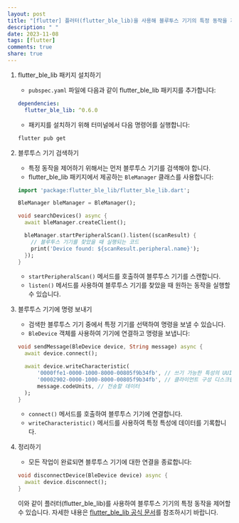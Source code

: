 ```yaml
---
layout: post
title: "[flutter] 플러터(flutter_ble_lib)을 사용해 블루투스 기기의 특정 동작을 제어하는 방법은 어떻게 되나요?"
description: " "
date: 2023-11-08
tags: [flutter]
comments: true
share: true
---
```


1. flutter_ble_lib 패키지 설치하기
   - `pubspec.yaml` 파일에 다음과 같이 flutter_ble_lib 패키지를 추가합니다:

   ```yaml
   dependencies:
     flutter_ble_lib: ^0.6.0
   ```

   - 패키지를 설치하기 위해 터미널에서 다음 명령어를 실행합니다:

   ```bash
   flutter pub get
   ```

2. 블루투스 기기 검색하기
   - 특정 동작을 제어하기 위해서는 먼저 블루투스 기기를 검색해야 합니다.
   - flutter_ble_lib 패키지에서 제공하는 `BleManager` 클래스를 사용합니다:

   ```dart
   import 'package:flutter_ble_lib/flutter_ble_lib.dart';

   BleManager bleManager = BleManager();

   void searchDevices() async {
     await bleManager.createClient();
   
     bleManager.startPeripheralScan().listen((scanResult) {
       // 블루투스 기기를 찾았을 때 실행되는 코드
       print('Device found: ${scanResult.peripheral.name}');
     });
   }
   ```

   - `startPeripheralScan()` 메서드를 호출하여 블루투스 기기를 스캔합니다.
   - `listen()` 메서드를 사용하여 블루투스 기기를 찾았을 때 원하는 동작을 실행할 수 있습니다.

3. 블루투스 기기에 명령 보내기
   - 검색한 블루투스 기기 중에서 특정 기기를 선택하여 명령을 보낼 수 있습니다.
   - `BleDevice` 객체를 사용하여 기기에 연결하고 명령을 보냅니다:

   ```dart
   void sendMessage(BleDevice device, String message) async {
     await device.connect();
   
     await device.writeCharacteristic(
         '0000ffe1-0000-1000-8000-00805f9b34fb', // 쓰기 가능한 특성의 UUID
         '00002902-0000-1000-8000-00805f9b34fb', // 클라이언트 구성 디스크립터의 UUID
         message.codeUnits, // 전송할 데이터
     );
   }
   ```

   - `connect()` 메서드를 호출하여 블루투스 기기에 연결합니다.
   - `writeCharacteristic()` 메서드를 사용하여 특정 특성에 데이터를 기록합니다.

4. 정리하기
   - 모든 작업이 완료되면 블루투스 기기에 대한 연결을 종료합니다:

   ```dart
   void disconnectDevice(BleDevice device) async {
     await device.disconnect();
   }
   ```

   이와 같이 플러터(flutter_ble_lib)를 사용하여 블루투스 기기의 특정 동작을 제어할 수 있습니다. 자세한 내용은 [flutter_ble_lib 공식 문서](https://pub.dev/packages/flutter_ble_lib)를 참조하시기 바랍니다.